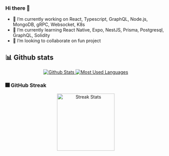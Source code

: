 ### Hi there 👋

- 🔭 I’m currently working on React, Typescript, GraphQL, Node.js, MongoDB, gRPC, Websocket, K8s
- 🌱 I’m currently learning React Native, Expo, NestJS, Prisma, Postgresql, GraphQL, Solidity
- 👯 I’m looking to collaborate on fun project

## 📊 Github stats

<p align="center">
  <a href="https://github.com/arnaud-zg" style="">
    <img alt="Github Stats" src="https://github-readme-stats.vercel.app/api?username=arnaud-zg&show_icons=true&include_all_commits=true&count_private=true&cache_seconds=86400&theme=gotham&show=reviews,prs_merged,prs_merged_percentage" />
    <img alt="Most Used Languages" src="https://github-readme-stats.vercel.app/api/top-langs/?username=arnaud-zg&langs_count=10&cache_seconds=86400&layout=donut-vertical&theme=gotham&size_weight=0.5&count_weight=0.5" />
  </a>
</p>

### 🎆 GitHub Streak

<p align="center">
  <img alt="Streak Stats" height="180em" src="https://streak-stats.demolab.com?user=arnaud-zg&theme=gotham&border_radius=16&date_format=j%20M%5B%20Y%5D" />
</p>

<!--
- 🤔 I’m looking for help with ... 
- 💬 Ask me about ...
- 📫 How to reach me: ...
- 😄 Pronouns: ...
- ⚡ Fun fact: ...
-->
